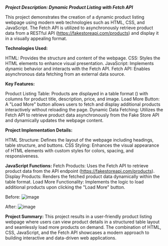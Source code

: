 ***Project Description: Dynamic Product Listing with Fetch API***

This project demonstrates the creation of a dynamic product listing webpage using modern web technologies such as HTML, CSS, and JavaScript.
The Fetch API is utilized to asynchronously retrieve product data from a RESTful API (https://fakestoreapi.com/products) and display it in a visually appealing format.

**Technologies Used:**

HTML: Provides the structure and content of the webpage.
CSS: Styles the HTML elements to enhance visual presentation.
JavaScript: Implements dynamic behavior and interacts with the Fetch API.
Fetch API: Enables asynchronous data fetching from an external data source.

**Key Features:**

Product Listing Table: Products are displayed in a table format (<table>) with columns for product title, description, price, and image.
Load More Button: A "Load More" button allows users to fetch and display additional products interactively without reloading the page.
Dynamic Data Fetching: Utilizes the Fetch API to retrieve product data asynchronously from the Fake Store API and dynamically updates the webpage content.

**Project Implementation Details:**

HTML Structure: Defines the layout of the webpage including headings, table structure, and buttons.
CSS Styling: Enhances the visual appearance of HTML elements with custom styles for colors, spacing, and responsiveness.

**JavaScript Functions:**
Fetch Products: Uses the Fetch API to retrieve product data from the API endpoint (https://fakestoreapi.com/products).
Display Products: Renders the fetched product data dynamically within the table format.
Load More Functionality: Implements the logic to load additional products upon clicking the "Load More" button.

Before: 
![image](https://github.com/mekalasanthosh2001/Fetch-Project-in-JavaScript/assets/104013993/67fe98c5-8e40-486c-b02c-6937bfec452d)

After:
![image](https://github.com/mekalasanthosh2001/Fetch-Project-in-JavaScript/assets/104013993/28148514-513b-4156-bd93-14909e15d8a8)


**Project Summary:**
This project results in a user-friendly product listing webpage where users can view product details in a structured table layout and seamlessly load more products on demand. The combination of HTML, CSS, JavaScript, and the Fetch API showcases a modern approach to building interactive and data-driven web applications.

